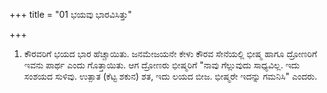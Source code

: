 +++
title = "01 ಭಯವು ಭಾರವಿಸಿತ್ತು"

+++
1. ಕೌರವರಿಗೆ ಭಯದ ಭಾರ ಹೆಚ್ಚಾಯಿತು. ಜನಮೇಜಯನೇ ಕೇಳು ಕೌರವ ಸೇನೆಯಲ್ಲಿ ಭೀಷ್ಮ ಹಾಗೂ ದ್ರೋಣರಿಗೆ ಇವನು ಪಾರ್ಥ ಎಂದು ಗೊತ್ತಾಯಿತು. ಆಗ ದ್ರೋಣರು ಭೀಷ್ಮರಿಗೆ "ನಾವು ಗೆಲ್ಲುವುದು ಸಾಧ್ಯವಿಲ್ಲ. ಇದು ಸಂಶಯದ ಸುಳಿವು. ಉತ್ಪಾತ (ಕೆಟ್ಟ ಶಕುನ) ಶತ, ಇದು ಲಯದ ಬೀಜ. ಭೀಷ್ಮರೇ ಇದನ್ನು ಗಮನಿಸಿ" ಎಂದರು.